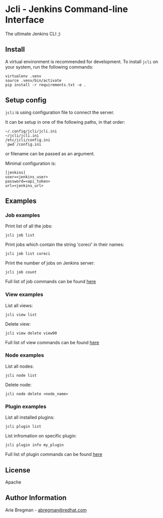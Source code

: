 Jcli - Jenkins Command-line Interface
=====================================

The ultimate Jenkins CLI ;)

Install
-------

A virtual environment is recommended for development. To install `jcli` on your
system, run the following commands:

    virtualenv .venv
    source .venv/bin/activate
    pip install -r requirements.txt -e .

Setup config
------------

`jcli` is using configuration file to connect the server.

It can be setup in one of the following paths, in that order:

    ~/.config/jcli/jcli.ini
    ~/jcli/jcli.ini
    /etc/jcli/config.ini
    `pwd`/config.ini

or filename can be passed as an argument.

Minimal configuration is:

    [jenkins]
    user=<jenkins_user>
    password=<api_token>
    url=<jenkins_url>

Examples
--------

### Job examples

Print list of all the jobs:

    jcli job list

Print jobs which contain the string 'coreci' in their names:

    jcli job list coreci

Print the number of jobs on Jenkins server:

    jcli job count


Full list of job commands can be found [here](https://github.com/bregman-arie/jcli/tree/master/doc/job.md)

### View examples

List all views:

    jcli view list

Delete view:

    jcli view delete view90


Full list of view commands can be found [here](https://github.com/bregman-arie/jcli/tree/master/doc/view.md)

### Node examples

List all nodes:

    jcli node list

Delete node:

    jcli node delete <node_name>

### Plugin examples

List all installed plugins:

    jcli plugin list

List infromation on specific plugin:

    jcli plugin info my_plugin


Full list of plugin commands can be found [here](https://github.com/bregman-arie/jcli/tree/master/doc/plugin.md)


License
-------

Apache

Author Information
------------------

Arie Bregman - abregman@redhat.com
